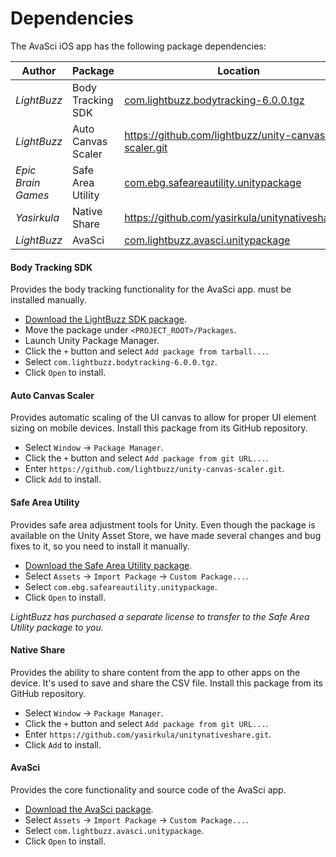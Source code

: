 # Dependencies

The AvaSci iOS app has the following package dependencies:

| Author | Package | Location |
| ------ | ------- | -------- |
| _LightBuzz_ | Body Tracking SDK | [com.lightbuzz.bodytracking-6.0.0.tgz](https://drive.google.com/file/d/1NjTGUuLPUn1mXxJ9fVMmOBLFsd95ZMFY/view?usp=drive_link) |
| _LightBuzz_ | Auto Canvas Scaler | https://github.com/lightbuzz/unity-canvas-scaler.git |
| _Epic Brain Games_ | Safe Area Utility | [com.ebg.safeareautility.unitypackage](https://drive.google.com/file/d/1Y4dn5ZyQsUK8stOYNTiR1o6J_tS2xKfu/view?usp=drive_link) |
| _Yasirkula_ | Native Share | https://github.com/yasirkula/unitynativeshare.git |
| _LightBuzz_ | AvaSci | [com.lightbuzz.avasci.unitypackage](https://drive.google.com/file/d/1ixPOPRaVNu8LovwZNXLlHlmYe38uSOFV/view?usp=drive_link) |

#### Body Tracking SDK

Provides the body tracking functionality for the AvaSci app. must be installed manually.

- [Download the LightBuzz SDK package](https://drive.google.com/file/d/1NjTGUuLPUn1mXxJ9fVMmOBLFsd95ZMFY/view?usp=drive_link).
- Move the package under `<PROJECT_ROOT>/Packages`.
- Launch Unity Package Manager.
- Click the `+` button and select `Add package from tarball...`.
- Select `com.lightbuzz.bodytracking-6.0.0.tgz`.
- Click `Open` to install.

#### Auto Canvas Scaler

Provides automatic scaling of the UI canvas to allow for proper UI element sizing on mobile devices. Install this package from its GitHub repository.

- Select `Window` &rarr; `Package Manager`.
- Click the `+` button and select `Add package from git URL...`.
- Enter `https://github.com/lightbuzz/unity-canvas-scaler.git`.
- Click `Add` to install.

#### Safe Area Utility

Provides safe area adjustment tools for Unity. Even though the package is available on the Unity Asset Store, we have made several changes and bug fixes to it, so you need to install it manually.

- [Download the Safe Area Utility package](https://drive.google.com/file/d/1Y4dn5ZyQsUK8stOYNTiR1o6J_tS2xKfu/view?usp=drive_link).
- Select `Assets` &rarr; `Import Package` &rarr; `Custom Package...`.
- Select `com.ebg.safeareautility.unitypackage`.
- Click `Open` to install.

_LightBuzz has purchased a separate license to transfer to the Safe Area Utility package to you._

#### Native Share

Provides the ability to share content from the app to other apps on the device. It's used to save and share the CSV file. Install this package from its GitHub repository.

- Select `Window` &rarr; `Package Manager`.
- Click the `+` button and select `Add package from git URL...`.
- Enter `https://github.com/yasirkula/unitynativeshare.git`.
- Click `Add` to install.

#### AvaSci

Provides the core functionality and source code of the AvaSci app.

- [Download the AvaSci package](https://drive.google.com/file/d/1ixPOPRaVNu8LovwZNXLlHlmYe38uSOFV/view?usp=drive_link).
- Select `Assets` &rarr; `Import Package` &rarr; `Custom Package...`.
- Select `com.lightbuzz.avasci.unitypackage`.
- Click `Open` to install.